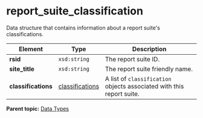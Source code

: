 # report\_suite\_classification

Data structure that contains information about a report suite's classifications.

|Element|Type|Description|
|-------|----|-----------|
|**rsid** |`xsd:string` | The report suite ID. |
|**site\_title** |`xsd:string` | The report suite friendly name. |
|**classifications** |[classifications](r_classifications.md#) | A list of `classification` objects associated with this report suite. |

**Parent topic:** [Data Types](../data_types/c_datatypes.md)


